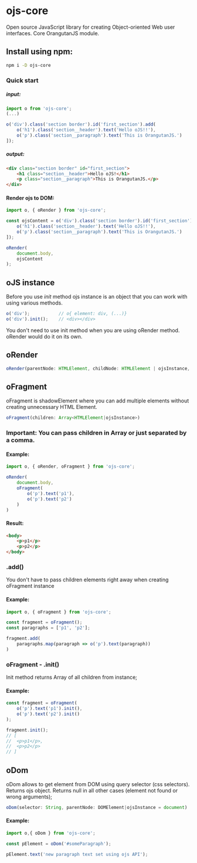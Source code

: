 # ojs-core
Open source JavaScript library for creating Object-oriented Web user interfaces.
Core OrangutanJS module.
## Install using npm:
```bash
npm i -D ojs-core
```
### Quick start
##### input:
```js
import o from 'ojs-core';
(...)

o('div').class('section border').id('first_section').add(
    o('h1').class('section__header').text('Hello oJS!!'),
    o('p').class('section__paragraph').text('This is OrangutanJS.')
]);
```
##### output:
```html
<div class="section border" id="first_section">
    <h1 class="section__header">Hello oJS!</h1>
    <p class="section__paragraph">This is OrangutanJS.</p>
</div>
```

#### Render ojs to DOM:
```js
import o, { oRender } from 'ojs-core';

const ojsContent = o('div').class('section border').id('first_section').add(
    o('h1').class('section__header').text('Hello oJS!!'),
    o('p').class('section__paragraph').text('This is OrangutanJS.')
]);

oRender(
    document.body,
    ojsContent
);
```

## oJS instance
Before you use *init* method ojs instance is an object that you can work with using various methods.

```js
o('div');           // o{ element: div, (...)}
o('div').init();    // <div></div>
```

You don't need to use init method when you are using oRender method. oRender would do it on its own.


## oRender
```ts
oRender(parentNode: HTMLElement, childNode: HTMLElement | ojsInstance, cleanParentContent: boolean = false)
```

## oFragment
oFragment is shadowElement where you can add multiple elements without creating unnecessary HTML Element.
```ts
oFragment(children: Array<HTMLElement|ojsInstance>)
```
### Important: You can pass children in Array or just separated by a comma.

#### Example:
```js
import o, { oRender, oFragment } from 'ojs-core';

oRender(
    document.body,
    oFragment(
        o('p').text('p1'),
        o('p').text('p2')
    )
)
```
#### Result:
```html
<body>
    <p>p1</p>
    <p>p2</p>
</body>
```

### .add()
You don't have to pass children elements right away when creating oFragment instance
#### Example:
```js
import o, { oFragment } from 'ojs-core';

const fragment = oFragment();
const paragraphs = ['p1', 'p2'];

fragment.add(
    paragraphs.map(paragraph => o('p').text(paragraph))
)
```

### oFragment - .init()
Init method returns Array of all children from instance;
#### Example:
```js
const fragment = oFragment(
    o('p').text('p1').init(),
    o('p').text('p2').init()
);

fragment.init();
// [
//  <p>p1</p>,
//  <p>p2</p>
// ]
```

## oDom
oDom allows to get element from DOM using query selector (css selectors). Returns ojs object.
Returns null in all other cases (element not found or wrong arguments);
```ts
oDom(selector: String, parentNode: DOMElement|ojsInstance = document)
```
#### Example:
```js
import o,{ oDom } from 'ojs-core';

const pElement = oDom('#someParagraph');

pElement.text('new paragraph text set using ojs API');
```